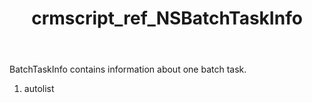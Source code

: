 ﻿---
title: crmscript_ref_NSBatchTaskInfo
description: NSBatchTaskInfo
intellisense: Void.NSBatchTaskInfo
keywords: NSBatchTaskInfo
so.topic: reference
---

BatchTaskInfo contains information about one batch task.

1. autolist 

